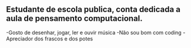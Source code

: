 ## Estudante de escola publica, conta dedicada a aula de pensamento computacional.
-Gosto de desenhar, jogar, ler e ouvir música
-Não sou bom com coding
-Apreciador dos frascos e dos potes


<!--
**shinscara/shinscara** is a ✨ _special_ ✨ repository because its `README.md` (this file) appears on your GitHub profile.

Here are some ideas to get you started:

- 🔭 I’m currently working on ...
- 🌱 I’m currently learning ...
- 👯 I’m looking to collaborate on ...
- 🤔 I’m looking for help with ...
- 💬 Ask me about ...
- 📫 How to reach me: ...
- 😄 Pronouns: ...
- ⚡ Fun fact: ...
-->
